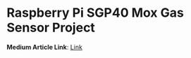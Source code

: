 # Raspberry Pi SGP40 Mox Gas Sensor Project
**Medium Article Link**: [Link](https://medium.com/@makvoid/noxious-gas-monitoring-using-a-raspberry-pi-27523b6ba5b6)
